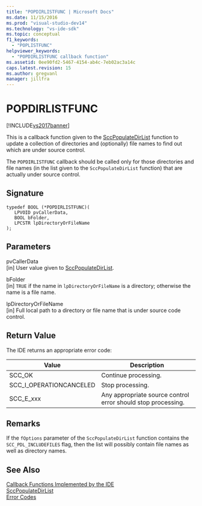 ```yaml
---
title: "POPDIRLISTFUNC | Microsoft Docs"
ms.date: 11/15/2016
ms.prod: "visual-studio-dev14"
ms.technology: "vs-ide-sdk"
ms.topic: conceptual
f1_keywords: 
  - "POPLISTFUNC"
helpviewer_keywords: 
  - "POPDIRLISTFUNC callback function"
ms.assetid: 0ee90fd2-5467-4154-ab4c-7eb02ac3a14c
caps.latest.revision: 15
ms.author: gregvanl
manager: jillfra
---
```

# POPDIRLISTFUNC
[!INCLUDE[vs2017banner](../includes/vs2017banner.md)]

This is a callback function given to the [SccPopulateDirList](../extensibility/sccpopulatedirlist-function.md) function to update a collection of directories and (optionally) file names to find out which are under source control.  
  
 The `POPDIRLISTFUNC` callback should be called only for those directories and file names (in the list given to the `SccPopulateDirList` function) that are actually under source control.  
  
## Signature  
  
```cpp#  
typedef BOOL (*POPDIRLISTFUNC)(  
   LPVOID pvCallerData,  
   BOOL bFolder,  
   LPCSTR lpDirectoryOrFileName  
);  
```  
  
## Parameters  
 pvCallerData  
 [in] User value given to [SccPopulateDirList](../extensibility/sccpopulatedirlist-function.md).  
  
 bFolder  
 [in] `TRUE` if the name in `lpDirectoryOrFileName` is a directory; otherwise the name is a file name.  
  
 lpDirectoryOrFileName  
 [in] Full local path to a directory or file name that is under source code control.  
  
## Return Value  
 The IDE returns an appropriate error code:  
  
|Value|Description|  
|-----------|-----------------|  
|SCC_OK|Continue processing.|  
|SCC_I_OPERATIONCANCELED|Stop processing.|  
|SCC_E_xxx|Any appropriate source control error should stop processing.|  
  
## Remarks  
 If the `fOptions` parameter of the `SccPopulateDirList` function contains the `SCC_PDL_INCLUDEFILES` flag, then the list will possibly contain file names as well as directory names.  
  
## See Also  
 [Callback Functions Implemented by the IDE](../extensibility/callback-functions-implemented-by-the-ide.md)   
 [SccPopulateDirList](../extensibility/sccpopulatedirlist-function.md)   
 [Error Codes](../extensibility/error-codes.md)
